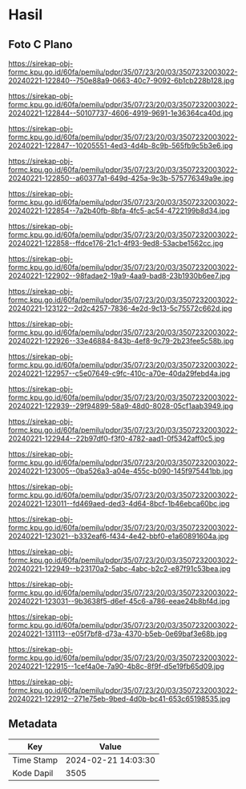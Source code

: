# Hasil

## Foto C Plano

https://sirekap-obj-formc.kpu.go.id/60fa/pemilu/pdpr/35/07/23/20/03/3507232003022-20240221-122840--750e88a9-0663-40c7-9092-6b1cb228b128.jpg

https://sirekap-obj-formc.kpu.go.id/60fa/pemilu/pdpr/35/07/23/20/03/3507232003022-20240221-122844--50107737-4606-4919-9691-1e36364ca40d.jpg

https://sirekap-obj-formc.kpu.go.id/60fa/pemilu/pdpr/35/07/23/20/03/3507232003022-20240221-122847--10205551-4ed3-4d4b-8c9b-565fb9c5b3e6.jpg

https://sirekap-obj-formc.kpu.go.id/60fa/pemilu/pdpr/35/07/23/20/03/3507232003022-20240221-122850--a60377a1-649d-425a-9c3b-575776349a9e.jpg

https://sirekap-obj-formc.kpu.go.id/60fa/pemilu/pdpr/35/07/23/20/03/3507232003022-20240221-122854--7a2b40fb-8bfa-4fc5-ac54-4722199b8d34.jpg

https://sirekap-obj-formc.kpu.go.id/60fa/pemilu/pdpr/35/07/23/20/03/3507232003022-20240221-122858--ffdce176-21c1-4f93-9ed8-53acbe1562cc.jpg

https://sirekap-obj-formc.kpu.go.id/60fa/pemilu/pdpr/35/07/23/20/03/3507232003022-20240221-122902--98fadae2-19a9-4aa9-bad8-23b1930b6ee7.jpg

https://sirekap-obj-formc.kpu.go.id/60fa/pemilu/pdpr/35/07/23/20/03/3507232003022-20240221-123122--2d2c4257-7836-4e2d-9c13-5c75572c662d.jpg

https://sirekap-obj-formc.kpu.go.id/60fa/pemilu/pdpr/35/07/23/20/03/3507232003022-20240221-122926--33e46884-843b-4ef8-9c79-2b23fee5c58b.jpg

https://sirekap-obj-formc.kpu.go.id/60fa/pemilu/pdpr/35/07/23/20/03/3507232003022-20240221-122957--c5e07649-c9fc-410c-a70e-40da29febd4a.jpg

https://sirekap-obj-formc.kpu.go.id/60fa/pemilu/pdpr/35/07/23/20/03/3507232003022-20240221-122939--29f94899-58a9-48d0-8028-05cf1aab3949.jpg

https://sirekap-obj-formc.kpu.go.id/60fa/pemilu/pdpr/35/07/23/20/03/3507232003022-20240221-122944--22b97df0-f3f0-4782-aad1-0f5342aff0c5.jpg

https://sirekap-obj-formc.kpu.go.id/60fa/pemilu/pdpr/35/07/23/20/03/3507232003022-20240221-123005--0ba526a3-a04e-455c-b090-145f975441bb.jpg

https://sirekap-obj-formc.kpu.go.id/60fa/pemilu/pdpr/35/07/23/20/03/3507232003022-20240221-123011--fd469aed-ded3-4d64-8bcf-1b46ebca60bc.jpg

https://sirekap-obj-formc.kpu.go.id/60fa/pemilu/pdpr/35/07/23/20/03/3507232003022-20240221-123021--b332eaf6-f434-4e42-bbf0-e1a60891604a.jpg

https://sirekap-obj-formc.kpu.go.id/60fa/pemilu/pdpr/35/07/23/20/03/3507232003022-20240221-122949--b23170a2-5abc-4abc-b2c2-e87f91c53bea.jpg

https://sirekap-obj-formc.kpu.go.id/60fa/pemilu/pdpr/35/07/23/20/03/3507232003022-20240221-123031--9b3638f5-d6ef-45c6-a786-eeae24b8bf4d.jpg

https://sirekap-obj-formc.kpu.go.id/60fa/pemilu/pdpr/35/07/23/20/03/3507232003022-20240221-131113--e05f7bf8-d73a-4370-b5eb-0e69baf3e68b.jpg

https://sirekap-obj-formc.kpu.go.id/60fa/pemilu/pdpr/35/07/23/20/03/3507232003022-20240221-122915--1cef4a0e-7a90-4b8c-8f9f-d5e19fb65d09.jpg

https://sirekap-obj-formc.kpu.go.id/60fa/pemilu/pdpr/35/07/23/20/03/3507232003022-20240221-122912--271e75eb-9bed-4d0b-bc41-653c65198535.jpg


## Metadata

| Key        | Value               |
| ---------- | ------------------- |
| Time Stamp | 2024-02-21 14:03:30 |
| Kode Dapil | 3505                |



